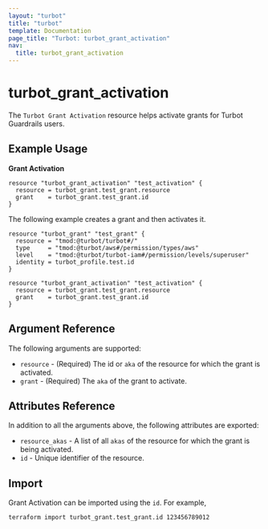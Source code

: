 ```yaml
---
layout: "turbot"
title: "turbot"
template: Documentation
page_title: "Turbot: turbot_grant_activation"
nav:
  title: turbot_grant_activation
---
```


# turbot\_grant\_activation

The `Turbot Grant Activation` resource helps activate grants for Turbot Guardrails users.

## Example Usage

**Grant Activation**

```hcl
resource "turbot_grant_activation" "test_activation" {
  resource = turbot_grant.test_grant.resource
  grant    = turbot_grant.test_grant.id
}
```

The following example creates a grant and then activates it.

```hcl
resource "turbot_grant" "test_grant" {
  resource = "tmod:@turbot/turbot#/"
  type     = "tmod:@turbot/aws#/permission/types/aws"
  level    = "tmod:@turbot/turbot-iam#/permission/levels/superuser"
  identity = turbot_profile.test.id
}

resource "turbot_grant_activation" "test_activation" {
  resource = turbot_grant.test_grant.resource
  grant    = turbot_grant.test_grant.id
}
```

## Argument Reference

The following arguments are supported:

- `resource` - (Required) The id or `aka` of the resource for which the grant is activated.
- `grant` - (Required) The `aka` of the grant to activate.

## Attributes Reference

In addition to all the arguments above, the following attributes are exported:

- `resource_akas` - A list of all `akas` of the resource for which the grant is being activated.
- `id` - Unique identifier of the resource.

## Import

Grant Activation can be imported using the `id`. For example,

```
terraform import turbot_grant.test_grant.id 123456789012
```
